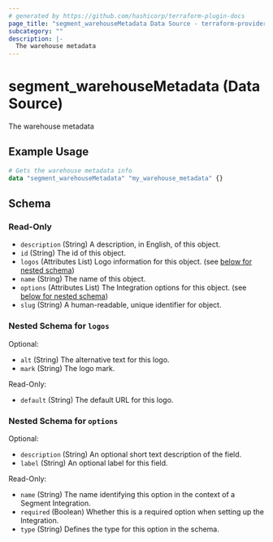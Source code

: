 ```yaml
---
# generated by https://github.com/hashicorp/terraform-plugin-docs
page_title: "segment_warehouseMetadata Data Source - terraform-provider-segment"
subcategory: ""
description: |-
  The warehouse metadata
---
```


# segment_warehouseMetadata (Data Source)

The warehouse metadata

## Example Usage

```terraform
# Gets the warehouse metadata info
data "segment_warehouseMetadata" "my_warehouse_metadata" {}
```

<!-- schema generated by tfplugindocs -->
## Schema

### Read-Only

- `description` (String) A description, in English, of this object.
- `id` (String) The id of this object.
- `logos` (Attributes List) Logo information for this object. (see [below for nested schema](#nestedatt--logos))
- `name` (String) The name of this object.
- `options` (Attributes List) The Integration options for this object. (see [below for nested schema](#nestedatt--options))
- `slug` (String) A human-readable, unique identifier for object.

<a id="nestedatt--logos"></a>
### Nested Schema for `logos`

Optional:

- `alt` (String) The alternative text for this logo.
- `mark` (String) The logo mark.

Read-Only:

- `default` (String) The default URL for this logo.


<a id="nestedatt--options"></a>
### Nested Schema for `options`

Optional:

- `description` (String) An optional short text description of the field.
- `label` (String) An optional label for this field.

Read-Only:

- `name` (String) The name identifying this option in the context of a Segment Integration.
- `required` (Boolean) Whether this is a required option when setting up the Integration.
- `type` (String) Defines the type for this option in the schema.
